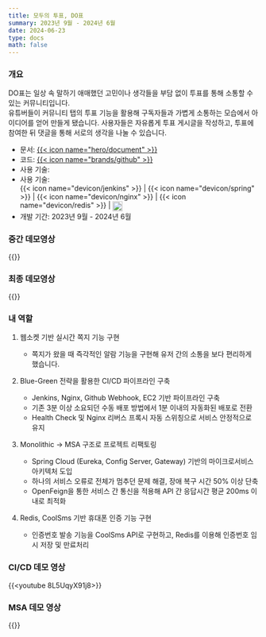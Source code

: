 ```yaml
---
title: 모두의 투표, DO표
summary: 2023년 9월 - 2024년 6월
date: 2024-06-23
type: docs
math: false
---
```


### 개요

DO표는 일상 속 말하기 애매했던 고민이나 생각들을 부담 없이 투표를 통해 소통할 수 있는 커뮤니티입니다.  
유튜버들이 커뮤니티 탭의 투표 기능을 활용해 구독자들과 가볍게 소통하는 모습에서 아이디어를 얻어 만들게 됐습니다.
사용자들은 자유롭게 투표 게시글을 작성하고, 투표에 참여한 뒤 댓글을 통해 서로의 생각을 나눌 수 있습니다.

- 문서: [{{< icon name="hero/document" >}}](구해줘!룸메.pdf)
- 코드: [{{< icon name="brands/github" >}}](https://github.com/l0o0lv/DoVote-MSA) 
- 사용 기술:  
- 사용 기술:  
  {{< icon name="devicon/jenkins" >}} | {{< icon name="devicon/spring" >}} | {{< icon name="devicon/nginx" >}} | {{< icon name="devicon/redis" >}} | <img src="/icons/custom/aws.svg" width="20" style="vertical-align: middle;"/>
- 개발 기간: 2023년 9월 - 2024년 6월

### 중간 데모영상
{{<youtube lsNVNiEflqA>}}

### 최종 데모영상
{{<youtube zsOx-2iT_Bk>}}

### 내 역할
1. 웹소켓 기반 실시간 쪽지 기능 구현
    - 쪽지가 왔을 때 즉각적인 알람 기능을 구현해 유저 간의 소통을 보다 편리하게 했습니다.

2. Blue-Green 전략을 활용한 CI/CD 파이프라인 구축
    - Jenkins, Nginx, Github Webhook, EC2 기반 파이프라인 구축
    - 기존 3분 이상 소요되던 수동 배포 방법에서 1분 이내의 자동화된 배포로 전환
    - Health Check 및 Nginx 리버스 프록시 자동 스위칭으로 서비스 안정적으로 유지

3. Monolithic -> MSA 구조로 프로젝트 리팩토링
    - Spring Cloud (Eureka, Config Server, Gateway) 기반의 마이크로서비스 아키텍처 도입
    - 하나의 서비스 오류로 전체가 멈추던 문제 해결, 장애 복구 시간 50% 이상 단축
    - OpenFeign을 통한 서비스 간 통신을 적용해 API 간 응답시간 평균 200ms 이내로 최적화
    
4. Redis, CoolSms 기반 휴대폰 인증 기능 구현
    - 인증번호 발송 기능을 CoolSms API로 구현하고, Redis를 이용해 인증번호 임시 저장 및 만료처리

### CI/CD 데모 영상
{{<youtube 8L5UqyX91j8>}}

### MSA 데모 영상
{{<youtube BJ7SxMe-k8c>}}

<!-- ### 개발 동기

### <u>내가 기여한 점</u>

1. MVVM 디자인 패턴 적용
    - Data Binding을 통해 UI와 사용자 입력을 분리함으로써 DB 데이터 변경과 디자인 요소를 각각 관리하도록 했습니다.
2. 기능 구현
    ![screen reader text](회원가입.png)
    - 이메일 인증: 랜덤 생성해 발송한 코드와 사용자 입력이 일치하는지 확인함으로써 회원가입 시 교내 학생임을 보장했습니다.
    ![screen reader text](프로필.png)
    - 프로필: 임시 객체에 DB 정보를 파싱한 후, 사용자가 값을 수정했을 때 DB 정보를 갱신하도록 했습니다.
    ![screen reader text](검색.png)
    - 검색: 사용자 입력으로 DB에서 탐색한 데이터를 ListView로 표시하도록 했습니다.
    ![screen reader text](채팅.png)
    - 채팅: 전송 버튼을 클릭했거나 서버에서 상대가 전송한 메시지를 확인했을 때 채팅 메시지 ListView를 갱신하도록 했습니다.

### 한계

1. 비동기 통신의 부재
    - 소켓 기반의 실시간 채팅만 구현했다는 점이 아쉬움으로 남습니다.
2. UI
    - 사용자 친화적인 인터페이스를 제공하지 못했습니다.
